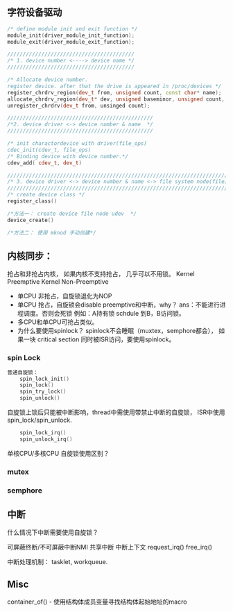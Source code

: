 
## 字符设备驱动
```cpp
/* define module init and exit function */
module_init(driver_module_init_function);
module_exit(driver_module_exit_function);

/////////////////////////////////////////
/* 1. device number <----> device name */
/////////////////////////////////////////

/* Allocate device number.
register device. after that the drive is appeared in /proc/devices */
register_chrdrv_region(dev_t from, unsigned count, const char* name);
allocate_chrdrv_region(dev_t* dev, unsigned baseminor, unsigned count, const char* name);
unregister_chrdrv(dev_t from, unsinged count);

///////////////////////////////////////////////
/*2. device driver <-> device number & name  */
///////////////////////////////////////////////

/* init charactordevice with driver(file_ops)
cdec_init(cdev_t, file_ops)
/* Binding device with device number.*/
cdev_add( cdev_t, dev_t)

//////////////////////////////////////////////////////////////////////////
/* 3. device driver <-> device number & name <-> file system node(file) */
//////////////////////////////////////////////////////////////////////////
/* create device class */
register_class()

/*方法一： create device file node udev  */
device_create()

/*方法二： 使用 mknod 手动创建*/
```

## 内核同步：
抢占和非抢占内核， 如果内核不支持抢占， 几乎可以不用锁。
Kernel Preemptive
Kernel Non-Preemptive

- 单CPU 非抢占，自旋锁退化为NOP
- 单CPU 抢占，自旋锁会disable preemptive和中断，why？ ans：不能进行进程调度。否则会死锁 例如：A持有锁 schdule 到B，B访问锁。
- 多CPU和单CPU可抢占类似。
- 为什么要使用spinlock？ 
  spinlock不会睡眠（muxtex，semphore都会）， 如果一块 critical section 同时被ISR访问，要使用spinlock。
  
### spin Lock
```cpp
普通自旋锁：
    spin_lock_init()
    spin_lock()
    spin_try_lock()
    spin_unlock()
```

自旋锁上锁后只能被中断影响，thread中需使用带禁止中断的自旋锁， ISR中使用spin_lock/spin_unlock.
```cpp
    spin_lock_irq()
    spin_unlock_irq()
```
单核CPU/多核CPU 自旋锁使用区别？

### mutex
### semphore
  

## 中断
什么情况下中断需要使用自旋锁？

可屏蔽终断/不可屏蔽中断NMI
共享中断
中断上下文
request_irq()
free_irq()

中断处理机制：
tasklet, workqueue.

## Misc
 container_of() - 使用结构体成员变量寻找结构体起始地址的macro  
